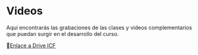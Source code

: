 # Videos

Aquí encontrarás las grabaciones de las clases y videos complementarios que puedan surgir en el desarrollo del curso.

📎[Enlace a Drive ICF](https://drive.icf.gob.hn/d/s/14gJqTU3UYj6RAVmO5y9iVrzSldGaZ8D/rIBexuu0P9bjmxTGC8iwE0E6rBgvOTrk-Or6ABUQmigw)